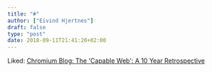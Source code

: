 ```yaml
---
title: "#"
author: ["Eivind Hjertnes"]
draft: false
type: "post"
date: 2018-09-11T21:41:20+02:00
---
```


Liked:
[Chromium
Blog: The 'Capable Web': A 10 Year Retrospective](https://blog.chromium.org/2018/09/the-capable-web-10-year-retrospective.html)
